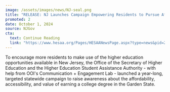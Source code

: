 ```yaml
---
image: /assets/images/news/NJ-seal.png
title: "RELEASE: NJ Launches Campaign Empowering Residents to Pursue Affordable, Accessible Degrees in the State"
promoted: 2 
date: October 1, 2024
source: NJGov
cta:
  text: Continue Reading
  link: "https://www.hesaa.org/Pages/HESAANewsPage.aspx?type=news&pid=279"
---
```


To encourage more residents to make use of the higher education opportunities available in New Jersey, the Office of the Secretary of Higher Education and the Higher Education Student Assistance Authority - with help from OOI's Communication + Engagement Lab -   launched a year-long, targeted statewide campaign to raise awareness about the affordability, accessibility, and value of earning a college degree in the Garden State.
